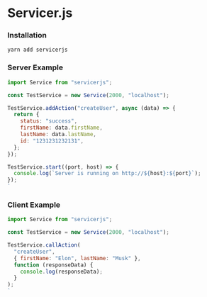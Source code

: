 # Servicer.js

### Installation

`yarn add servicerjs`

### Server Example

```javascript
import Service from "servicerjs";

const TestService = new Service(2000, "localhost");

TestService.addAction("createUser", async (data) => {
  return {
    status: "success",
    firstName: data.firstName,
    lastName: data.lastName,
    id: "1231231232131",
  };
});

TestService.start((port, host) => {
  console.log(`Server is running on http://${host}:${port}`);
});
`
```

### Client Example

```javascript
import Service from "servicerjs";

const TestService = new Service(2000, "localhost");

TestService.callAction(
  "createUser",
  { firstName: "Elon", lastName: "Musk" },
  function (responseData) {
    console.log(responseData);
  }
);
`
```

